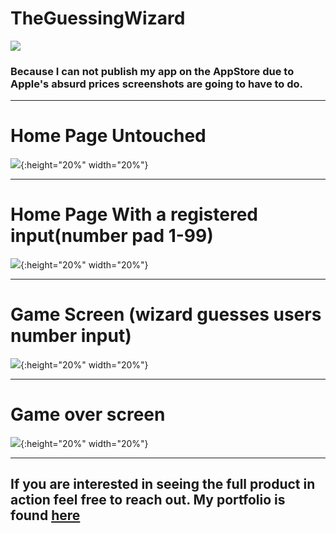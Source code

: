 # TheGuessingWizard


![](https://raw.githubusercontent.com/MichaelBaynon/TheGuessingWizard/master/imgsForReadMe/magicianReadMe.png)

### Because I can not publish my app on the AppStore due to Apple's absurd prices screenshots are going to have to do.

----------------------------------------------------------------------------------------------------------------------



# Home Page Untouched

![](https://raw.githubusercontent.com/MichaelBaynon/TheGuessingWizard/master/imgsForReadMe/IMG-0904.JPG){:height="20%" width="20%"}

----------------------------------------------------------------------------------------------------------------------

# Home Page With a registered input(number pad 1-99)

![](https://raw.githubusercontent.com/MichaelBaynon/TheGuessingWizard/master/imgsForReadMe/IMG-0905.JPG){:height="20%" width="20%"}

----------------------------------------------------------------------------------------------------------------------

# Game Screen (wizard guesses users number input)

![](https://raw.githubusercontent.com/MichaelBaynon/TheGuessingWizard/master/imgsForReadMe/IMG-0906.JPG){:height="20%" width="20%"}

----------------------------------------------------------------------------------------------------------------------

# Game over screen

![](https://raw.githubusercontent.com/MichaelBaynon/TheGuessingWizard/master/imgsForReadMe/IMG-0907.JPG){:height="20%" width="20%"}

----------------------------------------------------------------------------------------------------------------------

## If you are interested in seeing the full product in action feel free to reach out. My portfolio is found [here](https://michaelbaynon.netlify.com/)
